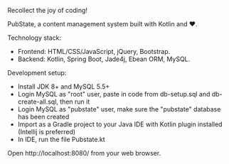 Recollect the joy of coding!

PubState, a content management system built with Kotlin and ❤️.

Technology stack:
* Frontend: HTML/CSS/JavaScript, jQuery, Bootstrap.
* Backend: Kotlin, Spring Boot, Jade4j, Ebean ORM, MySQL.

Development setup:
* Install JDK 8+ and MySQL 5.5+
* Login MySQL as "root" user, paste in code from db-setup.sql and db-create-all.sql, then run it
* Login MySQL as "pubstate" user, make sure the "pubstate" database has been created
* Import as a Gradle project to your Java IDE with Kotlin plugin installed (Intellij is preferred)
* In IDE, run the file Pubstate.kt

Open http://localhost:8080/ from your web browser.